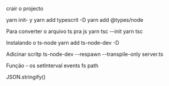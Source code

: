 
crair o projecto

yarn init- y
yarn add typescrit -D
yarn add @types/node

Para converter o arquivo ts pra js
yarn tsc --init
yarn tsc

Instalando o ts-node
yarn add ts-node-dev -D

Adicinar scritp
ts-node-dev --respawn --transpile-only server.ts


Função - os
setInterval
events
fs
path

JSON.stringify()

